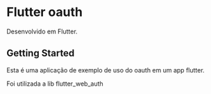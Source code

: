 # Flutter oauth

Desenvolvido em Flutter.

## Getting Started

Esta é uma aplicação de exemplo de uso do oauth em um app flutter.

Foi utilizada a lib flutter_web_auth
